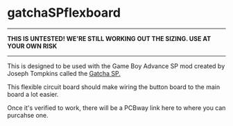 # gatchaSPflexboard
************************************************************************************
<b>THIS IS UNTESTED! WE'RE STILL WORKING OUT THE SIZING. USE AT YOUR OWN RISK</b>
************************************************************************************

This is designed to be used with the Game Boy Advance SP mod created by Joseph Tompkins called the <a href="https://www.pcbway.com/project/shareproject/GachaSP_Miniature_Gameboy_Advance_SP_de96ba26.html">Gatcha SP.</a>

This flexible circuit board should make wiring the button board to the main board a lot easier.

Once it's verified to work, there will be a PCBway link here to where you can purcahse one.

<blockquote class="imgur-embed-pub" lang="en" data-id="a/Pfdc6me" data-context="false" ><a href="//imgur.com/a/Pfdc6me"></a></blockquote><script async src="//s.imgur.com/min/embed.js" charset="utf-8"></script>
